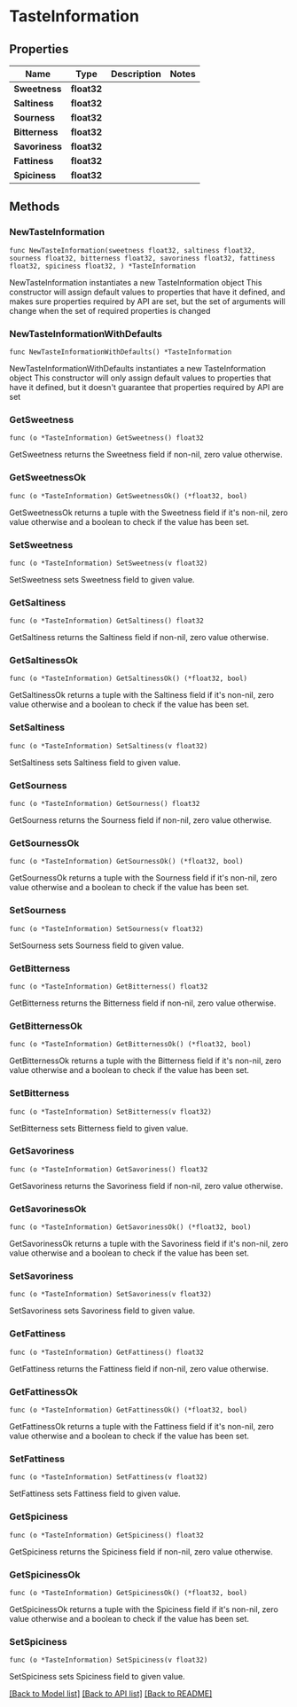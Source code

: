 # TasteInformation

## Properties

Name | Type | Description | Notes
------------ | ------------- | ------------- | -------------
**Sweetness** | **float32** |  | 
**Saltiness** | **float32** |  | 
**Sourness** | **float32** |  | 
**Bitterness** | **float32** |  | 
**Savoriness** | **float32** |  | 
**Fattiness** | **float32** |  | 
**Spiciness** | **float32** |  | 

## Methods

### NewTasteInformation

`func NewTasteInformation(sweetness float32, saltiness float32, sourness float32, bitterness float32, savoriness float32, fattiness float32, spiciness float32, ) *TasteInformation`

NewTasteInformation instantiates a new TasteInformation object
This constructor will assign default values to properties that have it defined,
and makes sure properties required by API are set, but the set of arguments
will change when the set of required properties is changed

### NewTasteInformationWithDefaults

`func NewTasteInformationWithDefaults() *TasteInformation`

NewTasteInformationWithDefaults instantiates a new TasteInformation object
This constructor will only assign default values to properties that have it defined,
but it doesn't guarantee that properties required by API are set

### GetSweetness

`func (o *TasteInformation) GetSweetness() float32`

GetSweetness returns the Sweetness field if non-nil, zero value otherwise.

### GetSweetnessOk

`func (o *TasteInformation) GetSweetnessOk() (*float32, bool)`

GetSweetnessOk returns a tuple with the Sweetness field if it's non-nil, zero value otherwise
and a boolean to check if the value has been set.

### SetSweetness

`func (o *TasteInformation) SetSweetness(v float32)`

SetSweetness sets Sweetness field to given value.


### GetSaltiness

`func (o *TasteInformation) GetSaltiness() float32`

GetSaltiness returns the Saltiness field if non-nil, zero value otherwise.

### GetSaltinessOk

`func (o *TasteInformation) GetSaltinessOk() (*float32, bool)`

GetSaltinessOk returns a tuple with the Saltiness field if it's non-nil, zero value otherwise
and a boolean to check if the value has been set.

### SetSaltiness

`func (o *TasteInformation) SetSaltiness(v float32)`

SetSaltiness sets Saltiness field to given value.


### GetSourness

`func (o *TasteInformation) GetSourness() float32`

GetSourness returns the Sourness field if non-nil, zero value otherwise.

### GetSournessOk

`func (o *TasteInformation) GetSournessOk() (*float32, bool)`

GetSournessOk returns a tuple with the Sourness field if it's non-nil, zero value otherwise
and a boolean to check if the value has been set.

### SetSourness

`func (o *TasteInformation) SetSourness(v float32)`

SetSourness sets Sourness field to given value.


### GetBitterness

`func (o *TasteInformation) GetBitterness() float32`

GetBitterness returns the Bitterness field if non-nil, zero value otherwise.

### GetBitternessOk

`func (o *TasteInformation) GetBitternessOk() (*float32, bool)`

GetBitternessOk returns a tuple with the Bitterness field if it's non-nil, zero value otherwise
and a boolean to check if the value has been set.

### SetBitterness

`func (o *TasteInformation) SetBitterness(v float32)`

SetBitterness sets Bitterness field to given value.


### GetSavoriness

`func (o *TasteInformation) GetSavoriness() float32`

GetSavoriness returns the Savoriness field if non-nil, zero value otherwise.

### GetSavorinessOk

`func (o *TasteInformation) GetSavorinessOk() (*float32, bool)`

GetSavorinessOk returns a tuple with the Savoriness field if it's non-nil, zero value otherwise
and a boolean to check if the value has been set.

### SetSavoriness

`func (o *TasteInformation) SetSavoriness(v float32)`

SetSavoriness sets Savoriness field to given value.


### GetFattiness

`func (o *TasteInformation) GetFattiness() float32`

GetFattiness returns the Fattiness field if non-nil, zero value otherwise.

### GetFattinessOk

`func (o *TasteInformation) GetFattinessOk() (*float32, bool)`

GetFattinessOk returns a tuple with the Fattiness field if it's non-nil, zero value otherwise
and a boolean to check if the value has been set.

### SetFattiness

`func (o *TasteInformation) SetFattiness(v float32)`

SetFattiness sets Fattiness field to given value.


### GetSpiciness

`func (o *TasteInformation) GetSpiciness() float32`

GetSpiciness returns the Spiciness field if non-nil, zero value otherwise.

### GetSpicinessOk

`func (o *TasteInformation) GetSpicinessOk() (*float32, bool)`

GetSpicinessOk returns a tuple with the Spiciness field if it's non-nil, zero value otherwise
and a boolean to check if the value has been set.

### SetSpiciness

`func (o *TasteInformation) SetSpiciness(v float32)`

SetSpiciness sets Spiciness field to given value.



[[Back to Model list]](../README.md#documentation-for-models) [[Back to API list]](../README.md#documentation-for-api-endpoints) [[Back to README]](../README.md)


